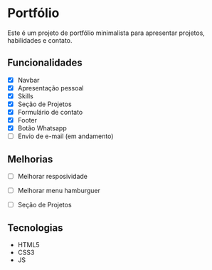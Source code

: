 # Portfólio 

Este é um projeto de portfólio minimalista para apresentar projetos, habilidades e contato.

## Funcionalidades
- [x] Navbar
- [x] Apresentação pessoal 
- [x] Skills
- [x] Seção de Projetos 
- [x] Formulário de contato 
- [x] Footer
- [x] Botão Whatsapp
- [ ] Envio de e-mail (em andamento)

## Melhorias
- [ ] Melhorar resposividade
- [ ] Melhorar menu hamburguer 
- [ ] Seção de Projetos 


## Tecnologias
- HTML5
- CSS3
- JS


